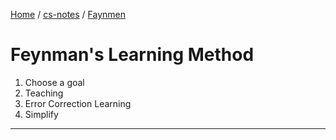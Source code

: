 [Home](https://mengxianbin.github.io) /
[cs-notes](https://mengxianbin.github.io/cs-notes/content) /
[Faynmen](https://mengxianbin.github.io/cs-notes/content/Faynmen)

# Feynman's Learning Method

1. Choose a goal
1. Teaching
1. Error Correction Learning
1. Simplify

---
